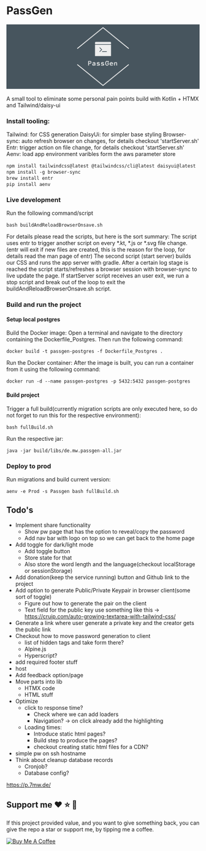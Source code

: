 # PassGen

![logo](https://github.com/MartinWie/PassGen/blob/master/logo.png)

A small tool to eliminate some personal pain points build with Kotlin + HTMX and Tailwind/daisy-ui

### Install tooling:

Tailwind: for CSS generation
DaisyUi: for simpler base styling
Browser-sync: auto refresh browser on changes, for details checkout 'startServer.sh'
Entr: trigger action on file change, for details checkout 'startServer.sh'
Aenv: load app environment varibles form the aws parameter store

```Terminal
npm install tailwindcss@latest @tailwindcss/cli@latest daisyui@latest
npm install -g browser-sync 
brew install entr
pip install aenv
```

### Live development

Run the following command/script

```Terminal
bash buildAndReloadBrowserOnsave.sh
```

For details please read the scripts, but here is the sort summary:
The script uses entr to trigger another script on every *.kt, *.js or *.svg file change.
(entr will exit if new files are created, this is the reason for the loop, for details read the man page of entr)
The second script (start server) builds our CSS and runs the app server with gradle.
After a certain log stage is reached the script starts/refreshes a browser session with browser-sync to live update the
page.
If startServer script receives an user exit, we run a stop script and break out of the loop to exit the
buildAndReloadBrowserOnsave.sh script.

### Build and run the project

#### Setup local postgres

Build the Docker image: Open a terminal and navigate to the directory containing the Dockerfile_Postgres. Then run the
following command:

```Terminal
docker build -t passgen-postgres -f Dockerfile_Postgres .
```

Run the Docker container: After the image is built, you can run a container from it using the following command:

```Terminal
docker run -d --name passgen-postgres -p 5432:5432 passgen-postgres
```

#### Build project

Trigger a full build(currently migration scripts are only executed here, so do not forget to run this for the respective
environment):

```Terminal
bash fullBuild.sh
```

Run the respective jar:

```Terminal
java -jar build/libs/de.mw.passgen-all.jar 
```

### Deploy to prod

Run migrations and build current version:

```Terminal
aenv -e Prod -s Passgen bash fullBuild.sh
```

## Todo's

- Implement share functionality
    - Show pw page that has the option to reveal/copy the password
    - Add nav bar with logo on top so we can get back to the home page
- Add toggle for dark/light mode
    - Add toggle button
    - Store state for that
    - Also store the word length and the language(checkout localStorage or sessionStorage)
- Add donation(keep the service running) button and Github link to the project
- Add option to generate Public/Private Keypair in browser client(some sort of toggle)
    - Figure out how to generate the pair on the client
    - Text field for the public key use something like
      this -> https://cruip.com/auto-growing-textarea-with-tailwind-css/
- Generate a link where user generate a private key and the creator gets the public link
- Checkout how to move password generation to client
    - list of hidden tags and take form there?
    - Alpine.js
    - Hyperscript?
- add required footer stuff
- host
- Add feedback option/page
- Move parts into lib
    - HTMX code
    - HTML stuff
- Optimize
    - click to response time?
        - Check where we can add loaders
        - Navigation? -> on click already add the highlighting
    - Loading times:
        - Introduce static html pages?
        - Build step to produce the pages?
        - checkout creating static html files for a CDN?
- simple pw on ssh hostname
- Think about cleanup database records
    - Cronjob?
    - Database config?

https://p.7mw.de/

## Support me :heart: :star: :money_with_wings:

If this project provided value, and you want to give something back, you can give the repo a star or support me, by
tipping me a coffee.

<a href="https://buymeacoffee.com/MartinWie" target="_blank"><img src="https://cdn.buymeacoffee.com/buttons/v2/default-blue.png" alt="Buy Me A Coffee" width="170"></a>
